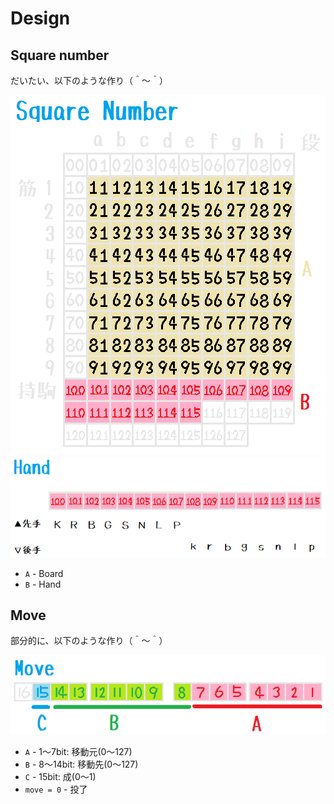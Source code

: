 # Design

## Square number

だいたい、以下のような作り（＾～＾）  

![20210627shogi38.png](./img/20210627shogi38.png)  
![20210627shogi39.png](./img/20210627shogi39.png)  

* `A` - Board
* `B` - Hand

## Move

部分的に、以下のような作り（＾～＾）  

![20210627shogi33a1.png](./img/20210627shogi33a1.png)  

* `A` - 1～7bit: 移動元(0～127)
* `B` - 8～14bit: 移動先(0～127)
* `C` - 15bit: 成(0～1)
* `move = 0` - 投了

